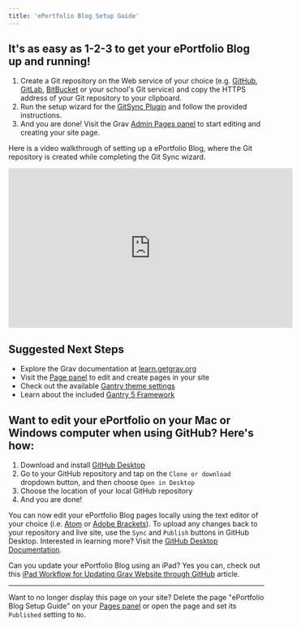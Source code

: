 ```yaml
---
title: 'ePortfolio Blog Setup Guide'
---
```


## It's as easy as 1-2-3 to get your ePortfolio Blog up and running!

1. Create a Git repository on the Web service of your choice (e.g. [GitHub](https://github.com), [GitLab](https://gitlab.com/users/sign_in), [BitBucket](BitBucket) or your school's Git service) and copy the HTTPS address of your Git repository to your clipboard.
2. Run the setup wizard for the [GitSync Plugin](../../admin/plugins/git-sync) and follow the provided instructions.
3. And you are done! Visit the Grav [Admin Pages panel](../../admin/pages) to start editing and creating your site page.

Here is a video walkthrough of setting up a ePortfolio Blog, where the Git repository is created while completing the Git Sync wizard.

<iframe width="560" height="315" src="https://www.youtube.com/embed/U0JeGfCexdY" frameborder="0" allowfullscreen></iframe>

## Suggested Next Steps
* Explore the Grav documentation at [learn.getgrav.org](http://learn.getgrav.org )
* Visit the [Page panel](../../admin/pages) to edit and create pages in your site
* Check out the available [Gantry theme settings](../../admin/gantry/)
* Learn about the included [Gantry 5 Framework](http://docs.gantry.org/)

## Want to edit your ePortfolio on your Mac or Windows computer when using GitHub? Here's how:
1. Download and install [GitHub Desktop](https://desktop.github.com/)
2. Go to your GitHub repository and tap on the `Clone or download` dropdown button, and then choose `Open in Desktop`
3. Choose the location of your local GitHub repository
4. And you are done!

You can now edit your ePortfolio Blog pages locally using the text editor of your choice (i.e. [Atom](https://atom.io/) or [Adobe Brackets](http://brackets.io/)). To upload any changes back to your repository and live site, use the `Sync` and `Publish` buttons in GitHub Desktop. Interested in learning more? Visit the [GitHub Desktop Documentation](https://help.github.com/desktop/).

Can you update your ePortfolio Blog using an iPad? Yes you can, check out this [iPad Workflow for Updating Grav Website through GitHub](http://blog.trentgill.ca/ipad-workflow-for-updating-grav-website-through-github/) article.

<hr>

Want to no longer display this page on your site? Delete the page "ePortfolio Blog Setup Guide" on your [Pages panel](../../admin/pages) or open the page and set its `Published` setting to `No`.
